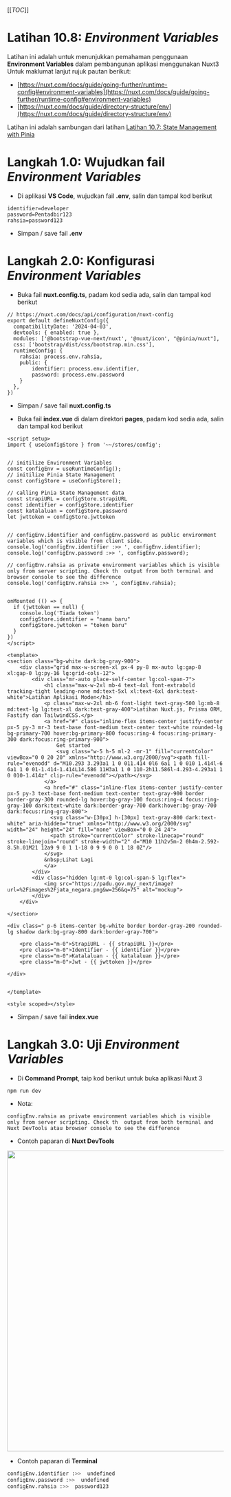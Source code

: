 [[_TOC_]]

# Latihan 10.8: _Environment Variables_
Latihan ini adalah untuk menunjukkan pemahaman penggunaan **Environment Variables** dalam pembangunan aplikasi menggunakan Nuxt3
<br>
Untuk maklumat lanjut rujuk pautan berikut:
- [https://nuxt.com/docs/guide/going-further/runtime-config#environment-variables](https://nuxt.com/docs/guide/going-further/runtime-config#environment-variables)
- [https://nuxt.com/docs/guide/directory-structure/env](https://nuxt.com/docs/guide/directory-structure/env)

Latihan ini adalah sambungan dari latihan [Latihan 10.7: State Management with Pinia](https://code.cloud-connect.asia/jdn/latihan-aplikasi-moden/-/blob/master/Latihan%2010%20-%20Nuxt.js/Latihan%2010.7%20-%20State%20Management%20with%20Pinia.md)

# Langkah 1.0: Wujudkan fail _Environment Variables_

* Di aplikasi **VS Code**, wujudkan fail **.env**, salin dan tampal kod berikut

```
identifier=developer
password=Pentadbir123
rahsia=password123
```

* Simpan / save fail **.env**

# Langkah 2.0: Konfigurasi _Environment Variables_

* Buka fail **nuxt.config.ts**, padam kod sedia ada, salin dan tampal kod berikut

```
// https://nuxt.com/docs/api/configuration/nuxt-config
export default defineNuxtConfig({
  compatibilityDate: '2024-04-03',
  devtools: { enabled: true },
  modules: ['@bootstrap-vue-next/nuxt', '@nuxt/icon', "@pinia/nuxt"],
  css: ['bootstrap/dist/css/bootstrap.min.css'],
  runtimeConfig: {
    rahsia: process.env.rahsia,
    public: {
        identifier: process.env.identifier,
        password: process.env.password
    }
  },
})
```

* Simpan / save fail **nuxt.config.ts**

* Buka fail **index.vue** di dalam direktori **pages**, padam kod sedia ada, salin dan tampal kod berikut

```
<script setup>
import { useConfigStore } from '~~/stores/config';


// initilize Environment Variables
const configEnv = useRuntimeConfig();
// initilize Pinia State Management
const configStore = useConfigStore();

// calling Pinia State Management data
const strapiURL = configStore.strapiURL
const identifier = configStore.identifier
const katalaluan = configStore.password
let jwttoken = configStore.jwttoken


// configEnv.identifier and configEnv.password as public environment variables which is visible from client side.
console.log('configEnv.identifier :>> ', configEnv.identifier);
console.log('configEnv.password :>> ', configEnv.password);

// configEnv.rahsia as private environment variables which is visible only from server scripting. Check th  output from both terminal and browser console to see the difference
console.log('configEnv.rahsia :>> ', configEnv.rahsia);


onMounted (() => {
  if (jwttoken == null) {
    console.log('Tiada token')
    configStore.identifier = "nama baru"
    configStore.jwttoken = "token baru"
  }
})
</script>

<template>
<section class="bg-white dark:bg-gray-900">
    <div class="grid max-w-screen-xl px-4 py-8 mx-auto lg:gap-8 xl:gap-0 lg:py-16 lg:grid-cols-12">
        <div class="mr-auto place-self-center lg:col-span-7">
            <h1 class="max-w-2xl mb-4 text-4xl font-extrabold tracking-tight leading-none md:text-5xl xl:text-6xl dark:text-white">Latihan Aplikasi Moden</h1>
            <p class="max-w-2xl mb-6 font-light text-gray-500 lg:mb-8 md:text-lg lg:text-xl dark:text-gray-400">Latihan Nuxt.js, Prisma ORM, Fastify dan TailwindCSS.</p>
            <a href="#" class="inline-flex items-center justify-center px-5 py-3 mr-3 text-base font-medium text-center text-white rounded-lg bg-primary-700 hover:bg-primary-800 focus:ring-4 focus:ring-primary-300 dark:focus:ring-primary-900">
                Get started
                <svg class="w-5 h-5 ml-2 -mr-1" fill="currentColor" viewBox="0 0 20 20" xmlns="http://www.w3.org/2000/svg"><path fill-rule="evenodd" d="M10.293 3.293a1 1 0 011.414 0l6 6a1 1 0 010 1.414l-6 6a1 1 0 01-1.414-1.414L14.586 11H3a1 1 0 110-2h11.586l-4.293-4.293a1 1 0 010-1.414z" clip-rule="evenodd"></path></svg>
            </a>
            <a href="#" class="inline-flex items-center justify-center px-5 py-3 text-base font-medium text-center text-gray-900 border border-gray-300 rounded-lg hover:bg-gray-100 focus:ring-4 focus:ring-gray-100 dark:text-white dark:border-gray-700 dark:hover:bg-gray-700 dark:focus:ring-gray-800">
              <svg class="w-[30px] h-[30px] text-gray-800 dark:text-white" aria-hidden="true" xmlns="http://www.w3.org/2000/svg" width="24" height="24" fill="none" viewBox="0 0 24 24">
              <path stroke="currentColor" stroke-linecap="round" stroke-linejoin="round" stroke-width="2" d="M10 11h2v5m-2 0h4m-2.592-8.5h.01M21 12a9 9 0 1 1-18 0 9 9 0 0 1 18 0Z"/>
            </svg> 
            &nbsp;Lihat Lagi
            </a> 
        </div>
        <div class="hidden lg:mt-0 lg:col-span-5 lg:flex">
            <img src="https://padu.gov.my/_next/image?url=%2Fimages%2Fjata_negara.png&w=256&q=75" alt="mockup">
        </div>                
    </div>
    
</section>

<div class=" p-6 items-center bg-white border border-gray-200 rounded-lg shadow dark:bg-gray-800 dark:border-gray-700">

    <pre class="m-0">StrapiURL - {{ strapiURL }}</pre>
    <pre class="m-0">Identifier - {{ identifier }}</pre>
    <pre class="m-0">Katalaluan - {{ katalaluan }}</pre>
    <pre class="m-0">Jwt - {{ jwttoken }}</pre>
    
</div>


</template>

<style scoped></style>

```

* Simpan / save fail **index.vue**

# Langkah 3.0: Uji _Environment Variables_

* Di **Command Prompt**, taip kod berikut untuk buka aplikasi Nuxt 3

```
npm run dev
```

* Nota:

`configEnv.rahsia as private environment variables which is visible only from server scripting. Check th  output from both terminal and Nuxt DevTools atau browser console to see the difference`


* Contoh paparan di **Nuxt DevTools**

<img src="/uploads/0fd10e015788ff4e0a0a55390e98568a/image.png" width=700>

* Contoh paparan di **Terminal**

```bash
configEnv.identifier :>>  undefined
configEnv.password :>>  undefined
configEnv.rahsia :>>  password123
```
